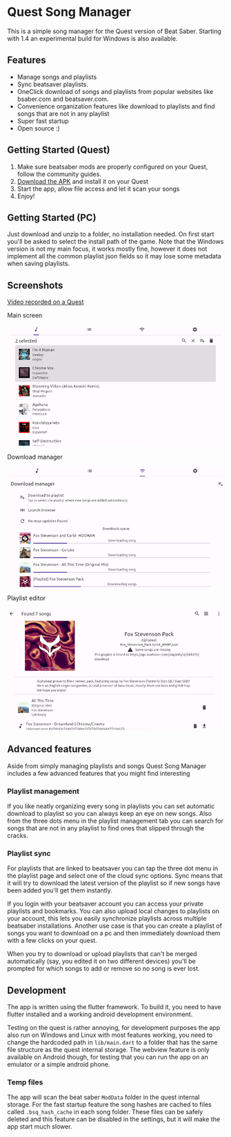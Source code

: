 # Quest Song Manager

This is a simple song manager for the Quest version of Beat Saber.
Starting with 1.4 an experimental build for Windows is also available.

## Features

- Manage songs and playlists
- Sync beatsaver playlists.
- OneClick download of songs and playlists from popular websites like bsaber.com and beatsaver.com.
- Convenience organization features like download to playlists and find songs that are not in any playlist
- Super fast startup
- Open source :)

## Getting Started (Quest)

1) Make sure beatsaber mods are properly configured on your Quest, follow the community guides.
2) [Download the APK](https://github.com/exelix11/QuestSongManager/releases/latest) and install it on your Quest
3) Start the app, allow file access and let it scan your songs
4) Enjoy!

## Getting Started (PC)

Just download and unzip to a folder, no installation needed. On first start you'll be asked to select the install path of the game.
Note that the Windows version is not my main focus, it works mostly fine, however it does not implement all the common playlist json fields so it may lose some metadata when saving playlists.

## Screenshots

[Video recorded on a Quest](https://imgur.com/a/K1zUxex)

Main screen

![Main screen](.images/songlist.png)

Download manager

![Download manager](.images/downloads.png)

Playlist editor

![Playlist editor](.images/playlist.png)

## Advanced features

Aside from simply managing playlists and songs Quest Song Manager includes a few advanced features that you might find interesting

### Playlist management

If you like neatly organizing every song in playlists you can set automatic download to playlist so you can always keep an eye on new songs. Also from the three dots menu in the playlist management tab you can search for songs that are not in any playlist to find ones that slipped through the cracks.

### Playlist sync

For playlists that are linked to beatsaver you can tap the three dot menu in the playlist page and select one of the cloud sync options. Sync means that it will try to download the latest version of the playlist so if new songs have been added you'll get them instantly.

If you login with your beatsaver account you can access your private playlists and bookmarks. You can also upload local changes to playlists on your account, this lets you easily synchronize playlists across multiple beatsaber installations. Another use case is that you can create a playlist of songs you want to download on a pc and then immediately download them with a few clicks on your quest.

When you try to download or upload playlists that can't be merged automatically (say, you edited it on two different devices) you'll be prompted for which songs to add or remove so no song is ever lost.

## Development

The app is written using the flutter framework. To build it, you need to have flutter installed and a working android development environment.

Testing on the quest is rather annoying, for development purposes the app also run on Windows and Linux with most features working, you need to change the hardcoded path in `lib/main.dart` to a folder that has the same file structure as the quest internal storage. The webview feature is only available on Android though, for testing that you can run the app on an emulator or a simple android phone.

### Temp files

The app will scan the beat saber `ModData` folder in the quest internal storage. For the fast startup feature the song hashes are cached to files called `.bsq_hash_cache` in each song folder. These files can be safely deleted and this feature can be disabled in the settings, but it will make the app start much slower.
